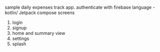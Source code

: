 sample daily expenses track app.
authenticate with firebase
language - kotlin/ Jetpack compose
screens 
1. login
2. signup
3. home and summary view
4. settings
5. splash


